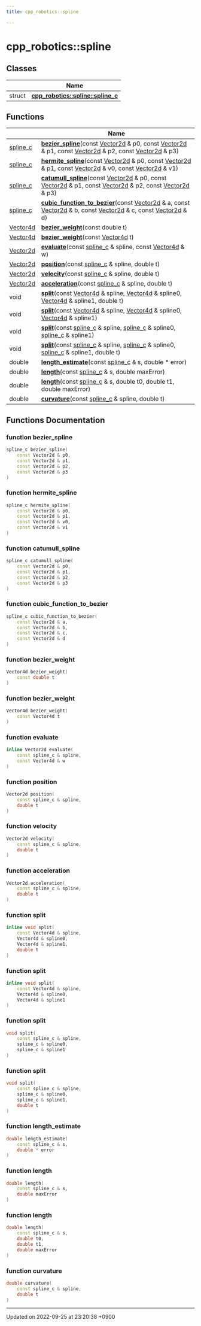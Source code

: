 ```yaml
---
title: cpp_robotics::spline

---
```


# cpp_robotics::spline



## Classes

|                | Name           |
| -------------- | -------------- |
| struct | **[cpp_robotics::spline::spline_c](/cpp_robotics/doxybook/Classes/structcpp__robotics_1_1spline_1_1spline__c/)**  |

## Functions

|                | Name           |
| -------------- | -------------- |
| [spline_c](/cpp_robotics/doxybook/Classes/structcpp__robotics_1_1spline_1_1spline__c/) | **[bezier_spline](/cpp_robotics/doxybook/Namespaces/namespacecpp__robotics_1_1spline/#function-bezier-spline)**(const [Vector2d](/cpp_robotics/doxybook/Namespaces/namespacecpp__robotics/#using-vector2d) & p0, const [Vector2d](/cpp_robotics/doxybook/Namespaces/namespacecpp__robotics/#using-vector2d) & p1, const [Vector2d](/cpp_robotics/doxybook/Namespaces/namespacecpp__robotics/#using-vector2d) & p2, const [Vector2d](/cpp_robotics/doxybook/Namespaces/namespacecpp__robotics/#using-vector2d) & p3) |
| [spline_c](/cpp_robotics/doxybook/Classes/structcpp__robotics_1_1spline_1_1spline__c/) | **[hermite_spline](/cpp_robotics/doxybook/Namespaces/namespacecpp__robotics_1_1spline/#function-hermite-spline)**(const [Vector2d](/cpp_robotics/doxybook/Namespaces/namespacecpp__robotics/#using-vector2d) & p0, const [Vector2d](/cpp_robotics/doxybook/Namespaces/namespacecpp__robotics/#using-vector2d) & p1, const [Vector2d](/cpp_robotics/doxybook/Namespaces/namespacecpp__robotics/#using-vector2d) & v0, const [Vector2d](/cpp_robotics/doxybook/Namespaces/namespacecpp__robotics/#using-vector2d) & v1) |
| [spline_c](/cpp_robotics/doxybook/Classes/structcpp__robotics_1_1spline_1_1spline__c/) | **[catumull_spline](/cpp_robotics/doxybook/Namespaces/namespacecpp__robotics_1_1spline/#function-catumull-spline)**(const [Vector2d](/cpp_robotics/doxybook/Namespaces/namespacecpp__robotics/#using-vector2d) & p0, const [Vector2d](/cpp_robotics/doxybook/Namespaces/namespacecpp__robotics/#using-vector2d) & p1, const [Vector2d](/cpp_robotics/doxybook/Namespaces/namespacecpp__robotics/#using-vector2d) & p2, const [Vector2d](/cpp_robotics/doxybook/Namespaces/namespacecpp__robotics/#using-vector2d) & p3) |
| [spline_c](/cpp_robotics/doxybook/Classes/structcpp__robotics_1_1spline_1_1spline__c/) | **[cubic_function_to_bezier](/cpp_robotics/doxybook/Namespaces/namespacecpp__robotics_1_1spline/#function-cubic-function-to-bezier)**(const [Vector2d](/cpp_robotics/doxybook/Namespaces/namespacecpp__robotics/#using-vector2d) & a, const [Vector2d](/cpp_robotics/doxybook/Namespaces/namespacecpp__robotics/#using-vector2d) & b, const [Vector2d](/cpp_robotics/doxybook/Namespaces/namespacecpp__robotics/#using-vector2d) & c, const [Vector2d](/cpp_robotics/doxybook/Namespaces/namespacecpp__robotics/#using-vector2d) & d) |
| [Vector4d](/cpp_robotics/doxybook/Namespaces/namespacecpp__robotics/#using-vector4d) | **[bezier_weight](/cpp_robotics/doxybook/Namespaces/namespacecpp__robotics_1_1spline/#function-bezier-weight)**(const double t) |
| [Vector4d](/cpp_robotics/doxybook/Namespaces/namespacecpp__robotics/#using-vector4d) | **[bezier_weight](/cpp_robotics/doxybook/Namespaces/namespacecpp__robotics_1_1spline/#function-bezier-weight)**(const [Vector4d](/cpp_robotics/doxybook/Namespaces/namespacecpp__robotics/#using-vector4d) t) |
| [Vector2d](/cpp_robotics/doxybook/Namespaces/namespacecpp__robotics/#using-vector2d) | **[evaluate](/cpp_robotics/doxybook/Namespaces/namespacecpp__robotics_1_1spline/#function-evaluate)**(const [spline_c](/cpp_robotics/doxybook/Classes/structcpp__robotics_1_1spline_1_1spline__c/) & spline, const [Vector4d](/cpp_robotics/doxybook/Namespaces/namespacecpp__robotics/#using-vector4d) & w) |
| [Vector2d](/cpp_robotics/doxybook/Namespaces/namespacecpp__robotics/#using-vector2d) | **[position](/cpp_robotics/doxybook/Namespaces/namespacecpp__robotics_1_1spline/#function-position)**(const [spline_c](/cpp_robotics/doxybook/Classes/structcpp__robotics_1_1spline_1_1spline__c/) & spline, double t) |
| [Vector2d](/cpp_robotics/doxybook/Namespaces/namespacecpp__robotics/#using-vector2d) | **[velocity](/cpp_robotics/doxybook/Namespaces/namespacecpp__robotics_1_1spline/#function-velocity)**(const [spline_c](/cpp_robotics/doxybook/Classes/structcpp__robotics_1_1spline_1_1spline__c/) & spline, double t) |
| [Vector2d](/cpp_robotics/doxybook/Namespaces/namespacecpp__robotics/#using-vector2d) | **[acceleration](/cpp_robotics/doxybook/Namespaces/namespacecpp__robotics_1_1spline/#function-acceleration)**(const [spline_c](/cpp_robotics/doxybook/Classes/structcpp__robotics_1_1spline_1_1spline__c/) & spline, double t) |
| void | **[split](/cpp_robotics/doxybook/Namespaces/namespacecpp__robotics_1_1spline/#function-split)**(const [Vector4d](/cpp_robotics/doxybook/Namespaces/namespacecpp__robotics/#using-vector4d) & spline, [Vector4d](/cpp_robotics/doxybook/Namespaces/namespacecpp__robotics/#using-vector4d) & spline0, [Vector4d](/cpp_robotics/doxybook/Namespaces/namespacecpp__robotics/#using-vector4d) & spline1, double t) |
| void | **[split](/cpp_robotics/doxybook/Namespaces/namespacecpp__robotics_1_1spline/#function-split)**(const [Vector4d](/cpp_robotics/doxybook/Namespaces/namespacecpp__robotics/#using-vector4d) & spline, [Vector4d](/cpp_robotics/doxybook/Namespaces/namespacecpp__robotics/#using-vector4d) & spline0, [Vector4d](/cpp_robotics/doxybook/Namespaces/namespacecpp__robotics/#using-vector4d) & spline1) |
| void | **[split](/cpp_robotics/doxybook/Namespaces/namespacecpp__robotics_1_1spline/#function-split)**(const [spline_c](/cpp_robotics/doxybook/Classes/structcpp__robotics_1_1spline_1_1spline__c/) & spline, [spline_c](/cpp_robotics/doxybook/Classes/structcpp__robotics_1_1spline_1_1spline__c/) & spline0, [spline_c](/cpp_robotics/doxybook/Classes/structcpp__robotics_1_1spline_1_1spline__c/) & spline1) |
| void | **[split](/cpp_robotics/doxybook/Namespaces/namespacecpp__robotics_1_1spline/#function-split)**(const [spline_c](/cpp_robotics/doxybook/Classes/structcpp__robotics_1_1spline_1_1spline__c/) & spline, [spline_c](/cpp_robotics/doxybook/Classes/structcpp__robotics_1_1spline_1_1spline__c/) & spline0, [spline_c](/cpp_robotics/doxybook/Classes/structcpp__robotics_1_1spline_1_1spline__c/) & spline1, double t) |
| double | **[length_estimate](/cpp_robotics/doxybook/Namespaces/namespacecpp__robotics_1_1spline/#function-length-estimate)**(const [spline_c](/cpp_robotics/doxybook/Classes/structcpp__robotics_1_1spline_1_1spline__c/) & s, double * error) |
| double | **[length](/cpp_robotics/doxybook/Namespaces/namespacecpp__robotics_1_1spline/#function-length)**(const [spline_c](/cpp_robotics/doxybook/Classes/structcpp__robotics_1_1spline_1_1spline__c/) & s, double maxError) |
| double | **[length](/cpp_robotics/doxybook/Namespaces/namespacecpp__robotics_1_1spline/#function-length)**(const [spline_c](/cpp_robotics/doxybook/Classes/structcpp__robotics_1_1spline_1_1spline__c/) & s, double t0, double t1, double maxError) |
| double | **[curvature](/cpp_robotics/doxybook/Namespaces/namespacecpp__robotics_1_1spline/#function-curvature)**(const [spline_c](/cpp_robotics/doxybook/Classes/structcpp__robotics_1_1spline_1_1spline__c/) & spline, double t) |


## Functions Documentation

### function bezier_spline

```cpp
spline_c bezier_spline(
    const Vector2d & p0,
    const Vector2d & p1,
    const Vector2d & p2,
    const Vector2d & p3
)
```


### function hermite_spline

```cpp
spline_c hermite_spline(
    const Vector2d & p0,
    const Vector2d & p1,
    const Vector2d & v0,
    const Vector2d & v1
)
```


### function catumull_spline

```cpp
spline_c catumull_spline(
    const Vector2d & p0,
    const Vector2d & p1,
    const Vector2d & p2,
    const Vector2d & p3
)
```


### function cubic_function_to_bezier

```cpp
spline_c cubic_function_to_bezier(
    const Vector2d & a,
    const Vector2d & b,
    const Vector2d & c,
    const Vector2d & d
)
```


### function bezier_weight

```cpp
Vector4d bezier_weight(
    const double t
)
```


### function bezier_weight

```cpp
Vector4d bezier_weight(
    const Vector4d t
)
```


### function evaluate

```cpp
inline Vector2d evaluate(
    const spline_c & spline,
    const Vector4d & w
)
```


### function position

```cpp
Vector2d position(
    const spline_c & spline,
    double t
)
```


### function velocity

```cpp
Vector2d velocity(
    const spline_c & spline,
    double t
)
```


### function acceleration

```cpp
Vector2d acceleration(
    const spline_c & spline,
    double t
)
```


### function split

```cpp
inline void split(
    const Vector4d & spline,
    Vector4d & spline0,
    Vector4d & spline1,
    double t
)
```


### function split

```cpp
inline void split(
    const Vector4d & spline,
    Vector4d & spline0,
    Vector4d & spline1
)
```


### function split

```cpp
void split(
    const spline_c & spline,
    spline_c & spline0,
    spline_c & spline1
)
```


### function split

```cpp
void split(
    const spline_c & spline,
    spline_c & spline0,
    spline_c & spline1,
    double t
)
```


### function length_estimate

```cpp
double length_estimate(
    const spline_c & s,
    double * error
)
```


### function length

```cpp
double length(
    const spline_c & s,
    double maxError
)
```


### function length

```cpp
double length(
    const spline_c & s,
    double t0,
    double t1,
    double maxError
)
```


### function curvature

```cpp
double curvature(
    const spline_c & spline,
    double t
)
```






-------------------------------

Updated on 2022-09-25 at 23:20:38 +0900